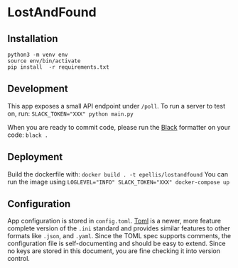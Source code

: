 # LostAndFound

## Installation
```
python3 -m venv env
source env/bin/activate
pip install  -r requirements.txt
```

## Development
This app exposes a small API endpoint under `/poll`. To run a server to test on,
run: `SLACK_TOKEN="XXX" python main.py`

When you are ready to commit code, please run the 
[Black](https://black.readthedocs.io/en/stable/installation_and_usage.html) 
formatter on your code: `black .`

## Deployment
Build the dockerfile with: `docker build . -t epellis/lostandfound`
You can run the image using `LOGLEVEL="INFO" SLACK_TOKEN="XXX" docker-compose up`

## Configuration
App configuration is stored in `config.toml`. 
[Toml](https://github.com/toml-lang/toml)
is a newer, more feature complete version of the `.ini` standard and provides
similar features to other formats like `.json`, and `.yaml`. Since the TOML
spec supports comments, the configuration file is self-documenting and should be
easy to extend. Since no keys are stored in this document, you are fine checking
it into version control.
